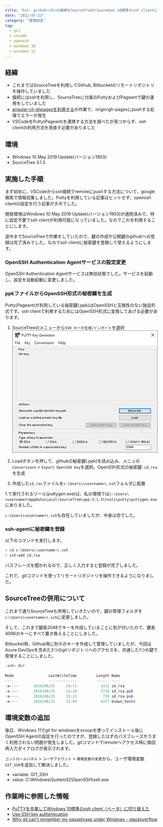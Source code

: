 ```yaml
---
title: "Git: githubへのssh接続をSourceTreeからwindows 10標準のssh clientに切り替える"
date: "2022-07-23"
category: "環境設定"
tag:
  - git
  - vscode
  - openssh
  - windows 10
  - windows 11
---
```


## 経緯

- これまではSourceTreeを利用してGithub, Bitbucketのリモートリポジトリを操作していました
- 接続にはsshを利用し、SourceTreeに付属のPuttyおよびPageantで鍵の運用をしていました
- [angular-cli-ghpagesを利用する](doc/angular/angular-setup-ghpages)<!--rehype:class=internal-link-->の作業で、origin/gh-pagesにpushする処理でエラーが発生
- VSCodeをPutty(Pageant)を連携する方法を調べたが見つからず、ssh clientの利用方法を見直す必要がありました

## 環境

- Windows 10 May 2019 Update(バージョン1903)
- SourceTree 3.1.3

## 実施した手順

まず初めに、VSCodeからssh接続でremoteにpushする方法について、google検索で情報収集しました。Puttyを利用している記事はヒットせず、openssh clientの設定を行う記事が大半でした。

開発環境はWindows 10 May 2019 Update(バージョン1903)が適用済みで、特に設定不要でssh clientが利用可能になっていました。なのでこれを利用することにします。

途中までSourceTreeで作業をしていたので、鍵の作成や公開鍵のgithubへの登録は完了済みでした。なのでssh clientに秘密鍵を登録して使えるようにします。

### OpenSSH Authentication Agentサービスの設定変更

OpenSSH Authentication Agentサービスは無効状態でした。サービスを起動し、設定を自動起動に変更しました。

### ppkファイルからOpenSSH形式の秘密鍵を生成

Putty(Pageant)が利用している秘密鍵(.ppk)はOpenSSHと互換性のない独自形式です。ssh clientで利用するためにはOpenSSH形式に変換してあげる必要があります。

1. SourceTreeのメニューから`SSH キーの生成/インポート`を選択\
    <img src="assets/images/git-ssh-configuration/git-ssh-configuration-1.png" alt="puttygen.exe" title="puttygen.exe">

2. Loadボタンを押して、githubの秘密鍵(.ppk)を読み込み、メニュの`Conversions` > `Export OpenSSH key`を選択。OpenSSh形式の秘密鍵: `id_rsa`を生成
3. 作成した`id_ras`ファイルを`c:\Users\<username>\.ssh`フォルダに配置

1.で実行されるツール(puttygen.exe)は、私の環境では`c:\Users\<username>\AppData\Local\SourceTree\app-3.1.3\tools\putty\puttygen.exe`にありました。

`c:\Users\<username>\.ssh`も存在していましたが、中身は空でした。

### ssh-agentに秘密鍵を登録

以下のコマンドを実行します。

``` powershell
> cd c:\Users\<username>\.ssh
> ssh-add id_rsa
```

パスフレーズを聞かれるので、正しく入力すると登録が完了しました。

これで、gitコマンドを使ってリモートリポジトリを操作できるようになりました。

## SourceTreeの併用について

これまで通りSourceTreeも併用していきたいので、鍵の管理フォルダを`c:\Users\<username>\.ssh`に変更しました。

そして、これまで鍵長2048でキーを作成していることに気が付いたので、鍵長4096のキーにすべて置き換えることにしました。

Bitbucket用、Github用に別々のキーを作成して管理していましたが、今回はAzure DevOpsを含めた3つのgitリポジトリへのアクセスを、共通した1つの鍵で管理することにしました。

``` powershell
.ssh> dir

Mode                LastWriteTime         Length Name
----                -------------         ------ ----
-a----       2019/08/15     14:11           3311 id_rsa
-a----       2019/08/15     14:10           2719 id_rsa.ppk
-a----       2019/08/15     15:13            739 id_rsa.pub
-a----       2019/08/15     15:49           4377 known_hosts
```

## 環境変数の追加

後日、Windows 11でgit for windowsをscoopを使ってインストール後にOpenSSH Agentの設定を行ったのですが、登録したはずのパスフレーズがうまく利用されない問題が発生しました。gitコマンドでremoteへアクセス時に毎回再入力ダイアログが表示されます。

`コントロールパネル` > `ユーザアカウント` > `環境変数の変更`から、ユーザ環境変数`GIT_SSH`を追加して解決しました。

- variable: GIT_SSH
- value: C:\Windows\System32\OpenSSH\ssh.exe

## 作業時に参照した情報

- [PuTTYを卒業してWindows 10標準のssh client（ベータ）に切り替えた](http://www.freia.jp/taka/blog/windows-native-ssh-client/index.html)
- [Use SSH key authentication](https://docs.microsoft.com/en-us/azure/devops/repos/git/use-ssh-keys-to-authenticate?view=azure-devops)
- [Why git can't remember my passphrase under Windows - stackoverflow](https://stackoverflow.com/questions/370030/why-git-cant-remember-my-passphrase-under-windows)
